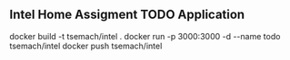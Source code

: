 ## Intel Home Assigment TODO Application

docker build -t tsemach/intel .
docker run -p 3000:3000 -d --name todo tsemach/intel
docker push tsemach/intel
